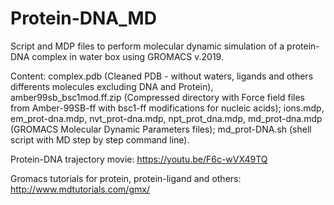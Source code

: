 # Protein-DNA_MD
Script and MDP files to perform molecular dynamic simulation of a protein-DNA complex in water box using GROMACS v.2019.

Content:
complex.pdb (Cleaned PDB - without waters, ligands and others differents molecules excluding DNA and Protein), amber99sb_bsc1mod.ff.zip (Compressed directory with Force field files from Amber-99SB-ff with bsc1-ff modifications for nucleic acids); 
ions.mdp, em_prot-dna.mdp, nvt_prot-dna.mdp, npt_prot_dna.mdp, md_prot-dna.mdp (GROMACS Molecular Dynamic Parameters files);
md_prot-DNA.sh (shell script with MD step by step command line).

Protein-DNA trajectory movie:
https://youtu.be/F6c-wVX49TQ

Gromacs tutorials for protein, protein-ligand and others:
http://www.mdtutorials.com/gmx/
